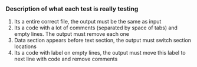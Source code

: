 ### Description of what each test is really testing

1) Its a entire correct file, the output must be the same as input
2) Its a code with a lot of comments (separated by space of tabs) and empty lines. The output must remove each one
3) Data section appears before text section, the output must switch section locations
4) Its a code with label on empty lines, the output must move this label to next line with code and remove comments